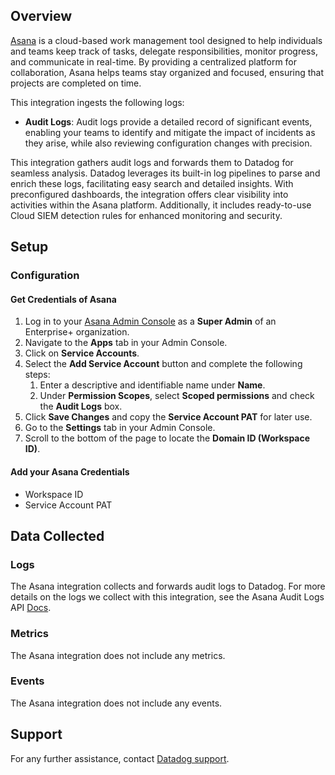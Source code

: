 ## Overview

[Asana][1] is a cloud-based work management tool designed to help individuals and teams keep track of tasks, delegate responsibilities, monitor progress, and communicate in real-time. By providing a centralized platform for collaboration, Asana helps teams stay organized and focused, ensuring that projects are completed on time.

This integration ingests the following logs:

- **Audit Logs**: Audit logs provide a detailed record of significant events, enabling your teams to identify and mitigate the impact of incidents as they arise, while also reviewing configuration changes with precision.

This integration gathers audit logs and forwards them to Datadog for seamless analysis. Datadog leverages its built-in log pipelines to parse and enrich these logs, facilitating easy search and detailed insights. With preconfigured dashboards, the integration offers clear visibility into activities within the Asana platform. Additionally, it includes ready-to-use Cloud SIEM detection rules for enhanced monitoring and security.

## Setup

### Configuration

#### Get Credentials of Asana

1. Log in to your [Asana Admin Console][3] as a **Super Admin** of an Enterprise+ organization.
2. Navigate to the **Apps** tab in your Admin Console.
3. Click on **Service Accounts**.
4. Select the **Add Service Account** button and complete the following steps:
    1. Enter a descriptive and identifiable name under **Name**.
    2. Under **Permission Scopes**, select **Scoped permissions** and check the **Audit Logs** box.
5. Click **Save Changes** and copy the **Service Account PAT** for later use.
6. Go to the **Settings** tab in your Admin Console.
7. Scroll to the bottom of the page to locate the **Domain ID (Workspace ID)**.

#### Add your Asana Credentials

- Workspace ID
- Service Account PAT

## Data Collected

### Logs

The Asana integration collects and forwards audit logs to Datadog. For more details on the logs we collect with this integration, see the Asana Audit Logs API [Docs][4].

### Metrics

The Asana integration does not include any metrics.

### Events

The Asana integration does not include any events.

## Support

For any further assistance, contact [Datadog support][2].

[1]: https://asana.com/
[2]: https://docs.datadoghq.com/help/
[3]: https://app.asana.com/admin
[4]: https://developers.asana.com/docs/audit-log-events
